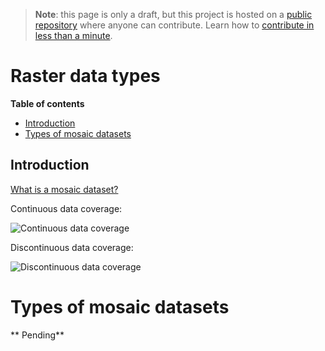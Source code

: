 > **Note**: this page is only a draft, but this project is hosted on a [public repository](https://github.com/hhkaos/awesome-arcgis) where anyone can contribute. Learn how to [contribute in less than a minute](https://github.com/hhkaos/awesome-arcgis/blob/master/CONTRIBUTING.md#contributions).

# Raster data types

<!-- START doctoc generated TOC please keep comment here to allow auto update -->
<!-- DON'T EDIT THIS SECTION, INSTEAD RE-RUN doctoc TO UPDATE -->
**Table of contents**

  - [Introduction](#introduction)
- [Types of mosaic datasets](#types-of-mosaic-datasets)

<!-- END doctoc generated TOC please keep comment here to allow auto update -->

## Introduction

[What is a mosaic dataset?](http://desktop.arcgis.com/en/arcmap/10.3/manage-data/raster-and-images/what-is-a-mosaic-dataset.htm)

Continuous data coverage:

![Continuous data coverage](http://desktop.arcgis.com/en/arcmap/10.3/manage-data/raster-and-images/GUID-063866C0-4A61-487C-90BE-39CC737495F9-web.png)

Discontinuous data coverage:

![Discontinuous data coverage](http://desktop.arcgis.com/en/arcmap/10.3/manage-data/raster-and-images/GUID-31E04AE1-F88D-41BF-A6B4-E7EB8E5A0853-web.png)

# Types of mosaic datasets

** Pending**
